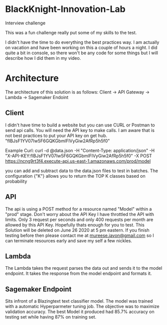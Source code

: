 # BlackKnight-Innovation-Lab
Interview challenge

This was a fun challenge really put some of my skills to the test.

I didn't have the time to do everything the best practices way. I am actually on vacation and have been working on this a couple of hours a night. I did quite a bit in console, so there won't be any code for some things but I will describe how I did them in my video. 


# Architecture

The architecture of this solution is as follows:
  Client -> API Gateway -> Lambda -> Sagemaker Endoint

## Client

I didn't have time to build a website but you can use CURL or Postman to send api calls. You will need the API key to make calls. I am aware that is not best practices to put your API key on get hub. "fIBJsF1YV07Iw5F6GQKGbmlFlVyGiw2AfRp5h5f0"

Example Curl:
curl -d @data.json -H "Content-Type: application/json" -H "X-API-KEY:fIBJsF1YV07Iw5F6GQKGbmlFlVyGiw2AfRp5h5f0" -X POST https://ncng9rt3f4.execute-api.us-east-1.amazonaws.com/prod/model

you can add and subtract data to the data.json files to test in batches. The configuration {"K"} allows you to return the TOP K classes based on probability 


## API

The api is using a POST method for a resource named "Model" within a "prod" stage. Don't worry about the API Key I have throttled the API with limits. Only 3 request per seconds and only 400 requests per month are allowed by this API Key. Hopefully thats enough for you to test. This Solution will be deleted on June 26 2020 at 5 pm eastern. If you finish testing before then please contact me at mureese.javon@gmail.com so I can terminate resources early and save my self a few nickles. 

## Lambda

The Lambda takes the request parses the data out and sends it to the model endpoint. It takes the response from the model endpoint and formats it.

## Sagemaker Endpoint 

Sits infront of a Blazingtext text classifier model. The model was trained with a automatic Hyperparmeter tuning job. The objective was to maximize validation accuracy. The best Model it produced had 85.7% accuracy on testing set while having 87% on training set. 

